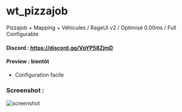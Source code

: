 # wt_pizzajob
Pizzajob + Mapping + Véhicules / RageUI v2 / Optimisé 0.00ms / Full Configurable

#### Discord : https://discord.gg/VpYP58ZjmD

#### Preview : bientôt

- Configuration facile

### Screenshot :

![screenshot](https://cdn.discordapp.com/attachments/938819822144352316/973294848721440798/unknown.png?size=4096)
